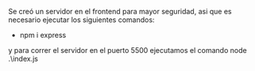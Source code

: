 Se creó un servidor en el frontend para mayor seguridad, asi que es necesario ejecutar los siguientes
comandos:

- npm i express

y para correr el servidor en el puerto 5500 ejecutamos el comando node .\index.js